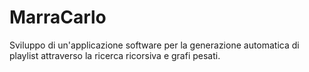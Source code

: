 # MarraCarlo
Sviluppo di un'applicazione software per la generazione automatica di playlist attraverso la ricerca ricorsiva e grafi pesati.
